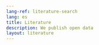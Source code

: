 ```yaml
---
lang-ref: literature-search
lang: es
title: Literature
description: We publish open data
layout: literature
---
```

